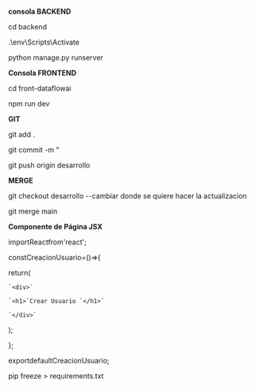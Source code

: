 **consola BACKEND**

cd backend

.\env\Scripts\Activate

python manage.py runserver

**Consola FRONTEND**

cd front-dataflowai

npm run dev

**GIT**

git add .

git commit -m "

git push origin desarrollo

**MERGE**

git checkout desarrollo --cambiar donde se quiere hacer la actualizacion

git merge main

**Componente de Página JSX**

importReactfrom'react';

constCreacionUsuario=()=>{

  return(

    `<div>`

    `<h1>`Crear Usuario `</h1>`

    `</div>`

  );

};

exportdefaultCreacionUsuario;

pip freeze > requirements.txt

